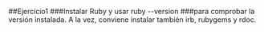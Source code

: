 ##Ejercicio1
###Instalar Ruby y usar
    ruby --version
###para comprobar la versión instalada. A la vez, conviene instalar también irb, rubygems y rdoc.
